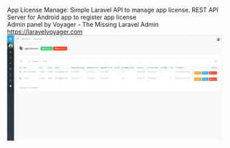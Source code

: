 App License Manage: Simple Laravel API to manage app license.
REST API Server for Android app to register app license
<br>
Admin panel by Voyager - The Missing Laravel Admin https://laravelvoyager.com
<br>
![img](https://github.com/rddewan/App-License-Manager-WEB/blob/master/storage/app/public/App/apw_1.png)
<br>

